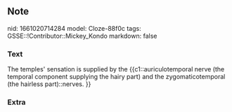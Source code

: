 ## Note
nid: 1661020714284
model: Cloze-88f0c
tags: GSSE::!Contributor::Mickey_Kondo
markdown: false

### Text
The temples' sensation is supplied by the {{c1::auriculotemporal nerve (the temporal component supplying the hairy part) and the zygomaticotemporal (the hairless part)::nerves. }}

### Extra

